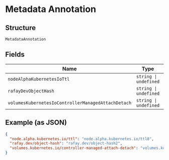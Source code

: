 
# Metadata Annotation

## Structure

`MetadataAnnotation`

## Fields

| Name | Type | Tags | Description |
|  --- | --- | --- | --- |
| `nodeAlphaKubernetesIoTtl` | `string \| undefined` | Optional | - |
| `rafayDevObjectHash` | `string \| undefined` | Optional | - |
| `volumesKubernetesIoControllerManagedAttachDetach` | `string \| undefined` | Optional | - |

## Example (as JSON)

```json
{
  "node.alpha.kubernetes.io/ttl": "node.alpha.kubernetes.io/ttl8",
  "rafay.dev/object-hash": "rafay.dev/object-hash2",
  "volumes.kubernetes.io/controller-managed-attach-detach": "volumes.kubernetes.io/controller-managed-attach-detach0"
}
```

